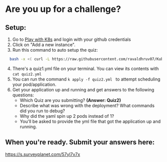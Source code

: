 # Are you up for a challenge? 



## Setup:

1. Go to [Play with K8s](https://labs.play-with-k8s.com/) and login with your github credentials
2. Click on "Add a new instance".
3. Run this command to auto setup the quiz:
 ```bash
   bash -x <( curl -L https://raw.githubusercontent.com/ravaldhruv07/Kube101/main/resources/scripts/setup.sh) &&  bash -x <( curl -L https://raw.githubusercontent.com/ravaldhruv/quizHost/main/quiz2.sh) && alias k=kubectl
  ```
4. There's a quiz1.yml file on your terminal. You can view its contents with ``` cat quiz2.yml ```
5. You can run the command ```k apply -f quiz2.yml ``` to attempt scheduling your pod/application.
6. Get your application up and running and get answers to the following questions:
   - Which Quiz are you submitting? **(Answer: Quiz2)**
   - Describe what was wrong with the deployment? What commands did you run to debug?
   - Why did the yaml spin up 2 pods instead of 1?
   - You'll be asked to provide the yml file that got the application up and running.


## When you're ready. Submit your answers here:
https://s.surveyplanet.com/57yl7v7x
